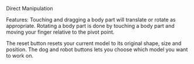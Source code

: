 Direct Manipulation

Features:
Touching and dragging a body part will translate or rotate as appropriate.
Rotating a body part is done by touching a body part and moving your finger relative to the pivot point.

The reset button resets your current model to its original shape, size and position.
The dog and robot buttons lets you choose which model you want to work on.

